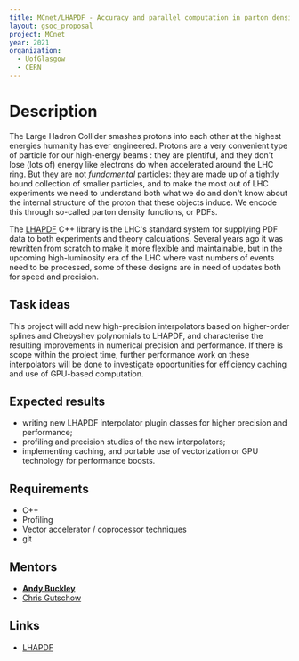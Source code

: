 ```yaml
---
title: MCnet/LHAPDF - Accuracy and parallel computation in parton density calculation
layout: gsoc_proposal
project: MCnet
year: 2021
organization:
  - UofGlasgow
  - CERN
---
```


# Description

The Large Hadron Collider smashes protons into each other at the highest energies humanity has ever engineered. Protons are a very convenient type of particle for our high-energy beams : they are plentiful, and they don't lose (lots of) energy like electrons do when accelerated around the LHC ring. But they are not *fundamental* particles: they are made up of a tightly bound collection of smaller particles, and to make the most out of LHC experiments we need to understand both what we do and don't know about the internal structure of the proton that these objects induce. We encode this through so-called parton density functions, or PDFs.

The [LHAPDF](https://lhapdf.hepforge.org) C++ library is the LHC's standard system for supplying PDF data to both experiments and theory calculations. Several years ago it was rewritten from scratch to make it more flexible and maintainable, but in the upcoming high-luminosity era of the LHC where vast numbers of events need to be processed, some of these designs are in need of updates both for speed and precision.


## Task ideas

This project will add new high-precision interpolators based on higher-order splines and Chebyshev polynomials to LHAPDF, and characterise the resulting improvements in numerical precision and performance. If there is scope within the project time, further performance work on these interpolators will be done to investigate opportunities for efficiency caching and use of GPU-based computation.


## Expected results

 * writing new LHAPDF interpolator plugin classes for higher precision and performance;
 * profiling and precision studies of the new interpolators;
 * implementing caching, and portable use of vectorization or GPU technology for performance boosts.


## Requirements

 * C++
 * Profiling
 * Vector accelerator / coprocessor techniques
 * git


## Mentors

 * **[Andy Buckley](mailto:andy.buckley@cern.ch)**
 * [Chris Gutschow](mailto:chris.g@cern.ch)


## Links

 * [LHAPDF](https://lhapdf.hepforge.org)
